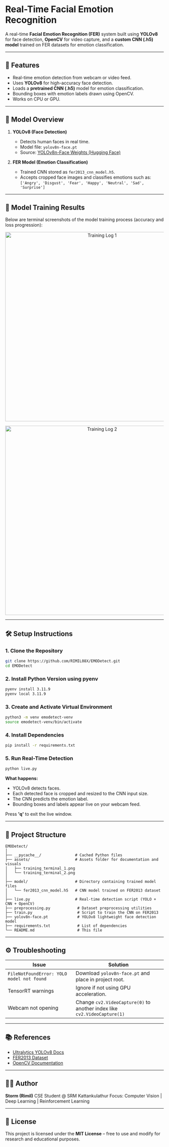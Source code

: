 # Real-Time Facial Emotion Recognition

A real-time **Facial Emotion Recognition (FER)** system built using **YOLOv8** for face detection, **OpenCV** for video capture, and a **custom CNN (.h5) model** trained on FER datasets for emotion classification.

---

## 🚀 Features

* Real-time emotion detection from webcam or video feed.
* Uses **YOLOv8** for high-accuracy face detection.
* Loads a **pretrained CNN (.h5)** model for emotion classification.
* Bounding boxes with emotion labels drawn using OpenCV.
* Works on CPU or GPU.

---

## 🧠 Model Overview

1. **YOLOv8 (Face Detection)**

   * Detects human faces in real time.
   * Model file: `yolov8n-face.pt`
   * Source: [YOLOv8n-Face Weights (Hugging Face)](https://huggingface.co/arnabdhar/YOLOv8n-face/resolve/main/yolov8n-face.pt)

2. **FER Model (Emotion Classification)**

   * Trained CNN stored as `fer2013_cnn_model.h5`.
   * Accepts cropped face images and classifies emotions such as:
     `['Angry', 'Disgust', 'Fear', 'Happy', 'Neutral', 'Sad', 'Surprise']`

---

## 🧩 Model Training Results

Below are terminal screenshots of the model training process (accuracy and loss progression):

<p align="center">
  <img src="https://raw.githubusercontent.com/RIMIL08X/EMODetect/assets/training_terminal_1.png" alt="Training Log 1" width="600">
</p>

<p align="center">
  <img src="https://raw.githubusercontent.com/RIMIL08X/EMODetect/assets/training_terminal_2.png" alt="Training Log 2" width="600">
</p>

---

## 🛠️ Setup Instructions

### 1. Clone the Repository

```bash
git clone https://github.com/RIMIL08X/EMODetect.git
cd EMODetect
```

### 2. Install Python Version using pyenv

```bash
pyenv install 3.11.9
pyenv local 3.11.9
```

### 3. Create and Activate Virtual Environment

```bash
python3 -m venv emodetect-venv
source emodetect-venv/bin/activate
```

### 4. Install Dependencies

```bash
pip install -r requirements.txt
```

### 5. Run Real-Time Detection

```bash
python live.py
```

**What happens:**

* YOLOv8 detects faces.
* Each detected face is cropped and resized to the CNN input size.
* The CNN predicts the emotion label.
* Bounding boxes and labels appear live on your webcam feed.

Press **'q'** to exit the live window.

---

## 📁 Project Structure

```
EMODetect/
│
├── __pycache__/               # Cached Python files
├── assets/                    # Assets folder for documentation and visuals
│   ├── training_terminal_1.png
│   └── training_terminal_2.png
│
├── model/                     # Directory containing trained model files
│   └── fer2013_cnn_model.h5   # CNN model trained on FER2013 dataset
│
├── live.py                    # Real-time detection script (YOLO + CNN + OpenCV)
├── preprocessing.py            # Dataset preprocessing utilities
├── train.py                    # Script to train the CNN on FER2013
├── yolov8n-face.pt             # YOLOv8 lightweight face detection model
├── requirements.txt            # List of dependencies
└── README.md                   # This file
```

---

## ⚙️ Troubleshooting

| Issue                                     | Solution                                                                 |
| ----------------------------------------- | ------------------------------------------------------------------------ |
| `FileNotFoundError: YOLO model not found` | Download `yolov8n-face.pt` and place in project root.                    |
| TensorRT warnings                         | Ignore if not using GPU acceleration.                                    |
| Webcam not opening                        | Change `cv2.VideoCapture(0)` to another index like `cv2.VideoCapture(1)` |

---

## 📚 References

* [Ultralytics YOLOv8 Docs](https://docs.ultralytics.com)
* [FER2013 Dataset](https://www.kaggle.com/datasets/msambare/fer2013)
* [OpenCV Documentation](https://docs.opencv.org)

---

## 🧑‍💻 Author

**Storm (Rimil)**
CSE Student @ SRM Kattankulathur
Focus: Computer Vision | Deep Learning | Reinforcement Learning

---

## 🧾 License

This project is licensed under the **MIT License** – free to use and modify for research and educational purposes.
